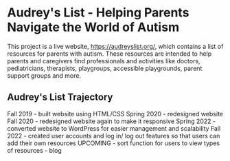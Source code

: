 # Audrey's List - Helping Parents Navigate the World of Autism
This project is a live website, https://audreyslist.org/, which contains a list of resources for parents with autism. These resources are intended to help parents and caregivers find professionals and activities like doctors, pediatricians, therapists, playgroups, accessible playgrounds, parent support groups and more.

## Audrey's List Trajectory
Fall 2019 - built website using HTML/CSS
Spring 2020 - redesigned website
Fall 2020 - redesigned website again to make it responsive
Spring 2022 - converted website to WordPress for easier management and scalability
Fall 2022 - created user accounts and log in/ log out features so that users can add their own resources
UPCOMING - sort function for users to view types of resources
         - blog
